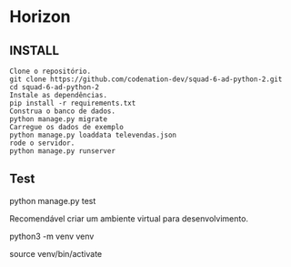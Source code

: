 # Horizon
## INSTALL

    Clone o repositório.
    git clone https://github.com/codenation-dev/squad-6-ad-python-2.git
    cd squad-6-ad-python-2
    Instale as dependências.
    pip install -r requirements.txt
    Construa o banco de dados.
    python manage.py migrate
    Carregue os dados de exemplo
    python manage.py loaddata televendas.json
    rode o servidor.
    python manage.py runserver

## Test

python manage.py test

Recomendável criar um ambiente virtual para desenvolvimento.

python3 -m venv venv

source venv/bin/activate
